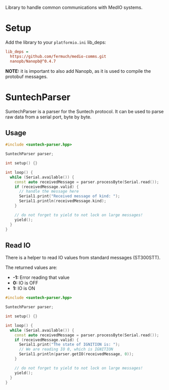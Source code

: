 Library to handle common communications with MedIO systems.

# Setup

Add the library to your `platformio.ini` lib_deps:

```ini
lib_deps =
  https://github.com/fermuch/medio-comms.git
  nanopb/Nanopb@^0.4.7
```

**NOTE:** it is important to also add Nanopb, as it is used to compile the protobuf messages.

# SuntechParser

SuntechParser is a parser for the Suntech protocol. It can be used to parse raw data from a serial port, byte by byte.

## Usage

```c++
#include <suntech-parser.hpp>

SuntechParser parser;

int setup() {}

int loop() {
  while (Serial.available()) {
    const auto receivedMessage = parser.processByte(Serial.read());
    if (receivedMessage.valid) {
      // handle the message here
      Serial1.print("Received message of kind: ");
      Serial1.println(receivedMessage.kind);
    }

    // do not forget to yield to not lock on large messages!
    yield();
  }
}
```

## Read IO

There is a helper to read IO values from standard messages (ST300STT).

The returned values are:

* **-1:** Error reading that value
* **0:** IO is OFF
* **1:** IO is ON

```c++
#include <suntech-parser.hpp>

SuntechParser parser;

int setup() {}

int loop() {
  while (Serial.available()) {
    const auto receivedMessage = parser.processByte(Serial.read());
    if (receivedMessage.valid) {
      Serial1.print("The state of IGNITION is: ");
      // We are reading IO 0, which is IGNITION
      Serial1.println(parser.getIO(receivedMessage, 0));
    }

    // do not forget to yield to not lock on large messages!
    yield();
  }
}
```